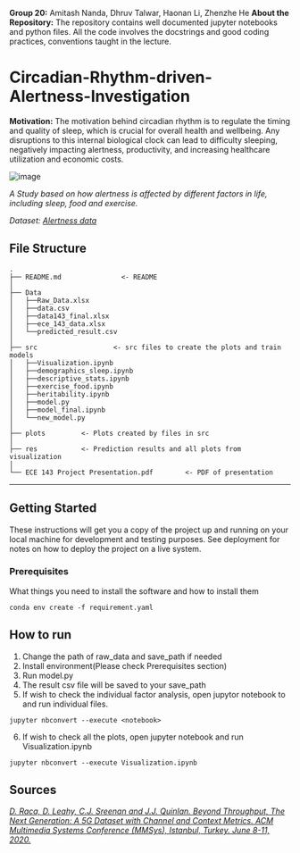**Group 20:** Amitash Nanda, Dhruv Talwar, Haonan Li, Zhenzhe He 
**About the Repository:** The repository contains well documented jupyter notebooks and python files. All the code involves the docstrings and good coding practices, conventions taught in the lecture.

# Circadian-Rhythm-driven-Alertness-Investigation

**Motivation:** The motivation behind circadian rhythm is to regulate the timing and quality of sleep, which is crucial for overall health and wellbeing. Any disruptions to this internal biological clock can lead to difficulty sleeping, negatively impacting alertness, productivity, and increasing healthcare utilization and economic costs. 

![image](https://user-images.githubusercontent.com/16955939/226072102-2550e6d4-200a-42d2-88b1-714b93b0750c.png)

*A Study based on how alertness is affected by different factors in life, including sleep, food and exercise.*

*Dataset: [Alertness data](https://static-content.springer.com/esm/art%3A10.1038%2Fs41467-022-34503-2/MediaObjects/41467_2022_34503_MOESM3_ESM.xlsx)*


## **File Structure**

```
.
├── README.md               <- README
│
├── Data
│   ├──Raw_Data.xlsx
│   ├──data.csv
│   ├──data143_final.xlsx
│   ├──ece_143_data.xlsx
│   └──predicted_result.csv
│
├── src                   <- src files to create the plots and train models
│   ├──Visualization.ipynb
│   ├──demographics_sleep.ipynb
│   ├──descriptive_stats.ipynb
│   ├──exercise_food.ipynb
│   ├──heritability.ipynb
│   ├──model.py
│   ├──model_final.ipynb
│   └──new_model.py 
│
├── plots         <- Plots created by files in src
│
├── res           <- Prediction results and all plots from visualization
│
└── ECE 143 Project Presentation.pdf        <- PDF of presentation
```

---
## Getting Started

These instructions will get you a copy of the project up and running on your local machine for development and testing purposes. See deployment for notes on how to deploy the project on a live system.

### Prerequisites

What things you need to install the software and how to install them

```
conda env create -f requirement.yaml
```

## How to run
 
1. Change the path of raw_data and save_path if needed
2. Install environment(Please check Prerequisites section)
3. Run model.py
4. The result csv file will be saved to your save_path
5. If wish to check the individual factor analysis, open jupytor notebook to and run individual files. 
```
jupyter nbconvert --execute <notebook>
```
6. If wish to check all the plots, open jupyter notebook and run Visualization.ipynb
```
jupyter nbconvert --execute Visualization.ipynb
```



## **Sources**

*[D. Raca, D. Leahy, C.J. Sreenan and J.J. Quinlan. Beyond Throughput, The Next Generation: A 5G Dataset with Channel and Context Metrics. ACM Multimedia Systems Conference (MMSys), Istanbul, Turkey. June 8-11, 2020.](https://doi.org/10.1038/s41467-022-34503-2)*
